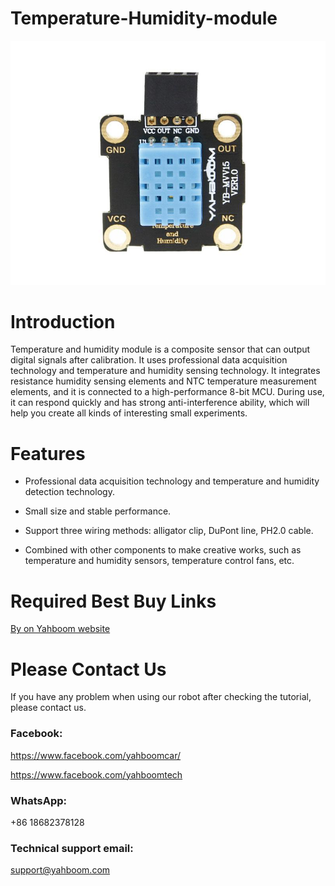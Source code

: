 # Temperature-Humidity-module
![](https://github.com/YahboomTechnology/Temperature-Humidity-module/blob/master/Yahboom_Temperature_Humidity.jpg)

# Introduction
Temperature and humidity module is a composite sensor that can output digital signals after calibration. It uses professional data acquisition technology and temperature and humidity sensing technology. It integrates resistance humidity sensing elements and NTC temperature measurement elements, and it is connected to a high-performance 8-bit MCU. During use, it can respond quickly and has strong anti-interference ability, which will help you create all kinds of interesting small experiments.
# Features
* Professional data acquisition technology and temperature and humidity detection technology.

* Small size and stable performance.

* Support three wiring methods: alligator clip, DuPont line, PH2.0 cable.

* Combined with other components to make creative works, such as temperature and humidity sensors, temperature control fans, etc.

# Required Best Buy Links
[By on Yahboom website](https://category.yahboom.net/products/temperature-and-humidity-sensor-module)

# Please Contact Us
If you have any problem when using our robot after checking the tutorial, please contact us.

### Facebook: 
https://www.facebook.com/yahboomcar/ 
  
https://www.facebook.com/yahboomtech
### WhatsApp:
+86 18682378128

### Technical support email: 
support@yahboom.com

